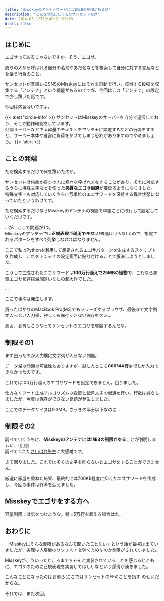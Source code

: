 ```yaml
---
title: "Misskeyのアンテナワードには1MiBの制限がある話"
description: "こんなの気にしてるのサンセットだけ"
date: 2024-03-12T12:42:21+09:00
draft: false
---
```


## はじめに

エゴサってあるじゃないですか。そう、エゴサ。

周りの人から呼ばれる自分の名前やあだ名などを検索して自分に対する言及などを拾う行為のこと。

サンセットが普段いるSNSのMisskeyにはそれを自動で行い、該当する投稿を収集する「アンテナ」という機能があるのですが、今回はこの「アンテナ」の設定で少し躓いた話です。

今回は内容薄いですよ。

{{< alert "circle-info" >}}
サンセットはMisskeyのサーバーを自分で運営しており、そこで動作確認をしています。  
公開サーバーなどで大容量のテキストをアンテナに設定するなどの行為をすると、サーバー本体や運営に負荷をかけてしまう恐れがありますのでやめましょう。
{{< /alert >}}

## ことの発端

ただ検索するだけで何を躓いたのか。

サンセットは何故か周りの人に様々な呼ばれ方をすることがあり、それに対応するうちに特殊文字などを使った**悪質なエゴサ回避**が蔓延るようになりました。  
特殊文字にも対応していくうちに万単位のエゴサワードを保持する異常状態になっていたというわけです。

ただ検索するだけならMisskeyのアンテナの機能で単語ごとに改行して設定していくだけです。

…が、ここで問題が1つ。  
Misskeyのアンテナでは**正規表現が利用できない**(普通はいらない)ので、想定されるパターンをすべて列挙しなければなりません。

ここで私はPythonを利用して想定されるエゴサパターンを生成するスクリプトを作成し、これをアンテナの設定画面に貼り付けることで解決しようとしました。

こうして生成されたエゴサワードは**100万行超えで25MBの怪物**で、これなら悪質エゴサ回避撲滅間違いなしの超大作でした。

…

ここで事件は発生します。

買ったばかりのMacBook Pro(M3)でもフリーズするブラウザ、最後まで文字列が入らない入力欄、押しても保存できない保存ボタン…

あぁ、お前もこうやってサンセットのエゴサを邪魔するんだな。

## 制限その1

まず困ったのが入力欄に文字列が入らない問題。

データ量の問題の可能性もありますが、試したところ**888744行まで**しか入力できなかったのです。

これでは100万行超えのエゴサワードを設定できません。困りました。

仕方なくワード生成アルゴリズムの変更と使用文字の厳選を行い、行数は減らしましたが、今度は保存ができない問題が発生しました。

ここでのデータサイズは9.3MB。さっきの半分以下なのに…

## 制限その2

調べていくうちに、**Misskeyのアンテナには1MiBの制限がある**ことが判明しました。([出典](https://misskey.io/notes/9qngkn8hgix702dl))  
調べてくれた[さいばれ先生](https://misskey.io/@cyberrex_v2)に大感謝です。

さて困りました。これでは多くの文字を削らないとエゴサをすることができません。

厳選に厳選を重ねた結果、最終的には700KB程度に抑えたエゴサワードを作成し、今回の事件は終幕を迎えました。

## Misskeyでエゴサをする方へ

容量制限には気をつけような。特に5万行を超える場合はね。

## おわりに

「Misskeyにそんな制限があるなんて聞いたことない」という話が最初は出ていましたが、実際は大容量のリクエストを弾くためなのか制限がされていました。

Misskeyがこういったところまでちゃんと実装されていることを感じるとともに、エゴサのために正規表現を実装してほしいなという感情が湧きました。

こんなことになったのはお前ら(ここではサンセットのFFのことを指す)のせいだからな。

それでは、また次回。
